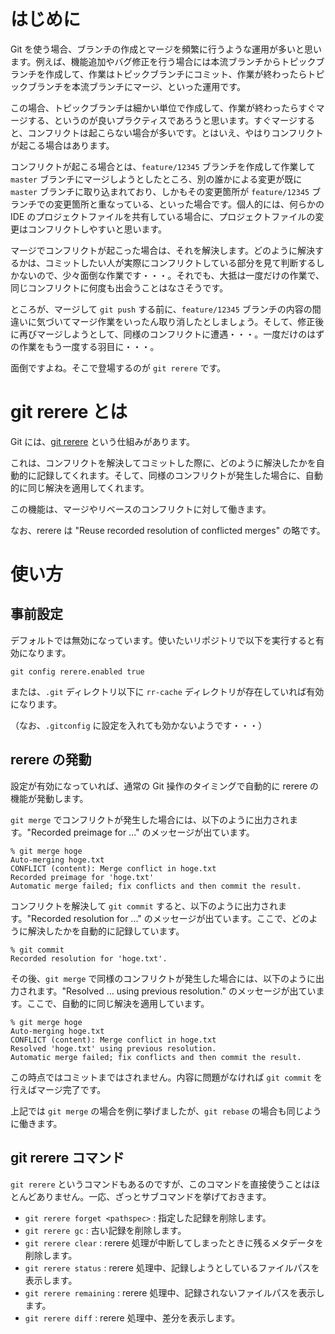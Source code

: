 <!--
title:   コンフリクトの解決を記録して再適用する git rerere
tags:    Git
id:      00208bbcde31fcde9117
private: false
-->
# はじめに

Git を使う場合、ブランチの作成とマージを頻繁に行うような運用が多いと思います。例えば、機能追加やバグ修正を行う場合には本流ブランチからトピックブランチを作成して、作業はトピックブランチにコミット、作業が終わったらトピックブランチを本流ブランチにマージ、といった運用です。

この場合、トピックブランチは細かい単位で作成して、作業が終わったらすぐマージする、というのが良いプラクティスであろうと思います。すぐマージすると、コンフリクトは起こらない場合が多いです。とはいえ、やはりコンフリクトが起こる場合はあります。

コンフリクトが起こる場合とは、`feature/12345` ブランチを作成して作業して `master` ブランチにマージしようとしたところ、別の誰かによる変更が既に `master` ブランチに取り込まれており、しかもその変更箇所が `feature/12345` ブランチでの変更箇所と重なっている、といった場合です。個人的には、何らかの IDE のプロジェクトファイルを共有している場合に、プロジェクトファイルの変更はコンフリクトしやすいと思います。

マージでコンフリクトが起こった場合は、それを解決します。どのように解決するかは、コミットしたい人が実際にコンフリクトしている部分を見て判断するしかないので、少々面倒な作業です・・・。それでも、大抵は一度だけの作業で、同じコンフリクトに何度も出会うことはなさそうです。

ところが、マージして `git push` する前に、`feature/12345` ブランチの内容の間違いに気づいてマージ作業をいったん取り消したとしましょう。そして、修正後に再びマージしようとして、同様のコンフリクトに遭遇・・・。一度だけのはずの作業をもう一度する羽目に・・・。

面倒ですよね。そこで登場するのが `git rerere` です。

# git rerere とは

Git には、[git rerere](http://git-scm.com/docs/git-rerere) という仕組みがあります。

これは、コンフリクトを解決してコミットした際に、どのように解決したかを自動的に記録してくれます。そして、同様のコンフリクトが発生した場合に、自動的に同じ解決を適用してくれます。

この機能は、マージやリベースのコンフリクトに対して働きます。

なお、rerere は "Reuse recorded resolution of conflicted merges" の略です。

# 使い方

## 事前設定

デフォルトでは無効になっています。使いたいリポジトリで以下を実行すると有効になります。

```
git config rerere.enabled true
```

または、`.git` ディレクトリ以下に `rr-cache` ディレクトリが存在していれば有効になります。

（なお、`.gitconfig` に設定を入れても効かないようです・・・）

## rerere の発動

設定が有効になっていれば、通常の Git 操作のタイミングで自動的に rerere の機能が発動します。

`git merge` でコンフリクトが発生した場合には、以下のように出力されます。"Recorded preimage for ..." のメッセージが出ています。

```
% git merge hoge
Auto-merging hoge.txt
CONFLICT (content): Merge conflict in hoge.txt
Recorded preimage for 'hoge.txt'
Automatic merge failed; fix conflicts and then commit the result.
```

コンフリクトを解決して `git commit` すると、以下のように出力されます。"Recorded resolution for ..." のメッセージが出ています。ここで、どのように解決したかを自動的に記録しています。

```
% git commit
Recorded resolution for 'hoge.txt'.
```

その後、`git merge` で同様のコンフリクトが発生した場合には、以下のように出力されます。"Resolved ... using previous resolution." のメッセージが出ています。ここで、自動的に同じ解決を適用しています。

```
% git merge hoge
Auto-merging hoge.txt
CONFLICT (content): Merge conflict in hoge.txt
Resolved 'hoge.txt' using previous resolution.
Automatic merge failed; fix conflicts and then commit the result.
```

この時点ではコミットまではされません。内容に問題がなければ `git commit` を行えばマージ完了です。

上記では `git merge` の場合を例に挙げましたが、`git rebase` の場合も同じように働きます。

## git rerere コマンド

`git rerere` というコマンドもあるのですが、このコマンドを直接使うことはほとんどありません。一応、ざっとサブコマンドを挙げておきます。

* `git rerere forget <pathspec>` : 指定した記録を削除します。
* `git rerere gc` : 古い記録を削除します。
* `git rerere clear` : rerere 処理が中断してしまったときに残るメタデータを削除します。
* `git rerere status` : rerere 処理中、記録しようとしているファイルパスを表示します。
* `git rerere remaining` : rerere 処理中、記録されないファイルパスを表示します。
* `git rerere diff` : rerere 処理中、差分を表示します。